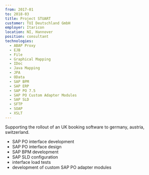 ```yaml
---
from: 2017-01
to: 2018-03
title: Project STUART
customer: TUI Deutschland GmbH
employer: Itaricon
location: NI, Hannover
position: consultant
technologies:
  - ABAP Proxy
  - EJB
  - File
  - Graphical Mapping
  - IDoc
  - Java Mapping
  - JPA
  - OData
  - SAP BPM
  - SAP ERP
  - SAP PO 7.5
  - SAP PO Custom Adapter Modules
  - SAP SLD
  - SFTP
  - SOAP
  - XSLT
---
```


Supporting the rollout of an UK booking software to germany, austria, switzerland.

- SAP PO interface development
- SAP PO interface design
- SAP BPM development
- SAP SLD configuration
- interface load tests
- development of custom SAP PO adapter modules